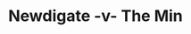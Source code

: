 ---
year: "1991"
serialNumber: "0136" 
game: "Newdigate"
title: "Newdigate -v- The Min"
gameLocation: "Newdigate"
gameDate: "1991"
result: ""
resultType: ""
type: "game"
---
